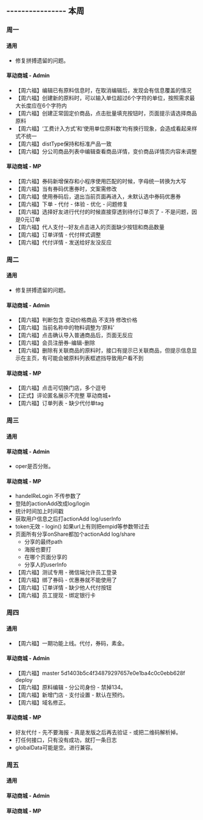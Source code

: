 ## ---------------- 本周

### 周一
#### 通用
* 修复拼搏遗留的问题。
#### 草动商城 - Admin
* 【周六福】编辑已有原料信息时，在取消编辑后，发现会有信息覆盖的情况
* 【周六福】创建新的原料时，可以输入单位超过6个字符的单位，按照需求最大长度应在6个字符内
* 【周六福】创建正常固定价商品，点击批量填充按钮时，页面提示请选择商品原料
* 【周六福】‘工费计入方式’和‘使用单位原料数’均有换行现象，会造成看起来样式不统一
* 【周六福】distType保持和标准产品一致
* 【周六福】分公司商品列表中编辑查看商品详情，变价商品详情页内容未调整
#### 草动商城 - MP
* 【周六福】券码新增保存和小程序使用匹配的时候，字母统一转换为大写
* 【周六福】当有券码优惠券时，文案需修改
* 【周六福】使用券码后，退出当前页面再进入，未默认选中券码优惠券
* 【周六福】下单 - 代付 - 体验 - 优化 - 问题修复
* 【周六福】选择好友进行代付的时候直接穿透到待付订单页了 - 不是问题，因是0元订单
* 【周六福】代人支付--好友点击进入的页面缺少按钮和商品数量
* 【周六福】订单详情 - 代付样式调整
* 【周六福】代付详情 - 发送给好友没反应

### 周二
#### 通用
* 修复拼搏遗留的问题。
#### 草动商城 - Admin
* 【周六福】判断包含 变动价格商品   不支持  修改价格
* 【周六福】当前名称中的物料调整为‘原料’
* 【周六福】点击确认导入普通商品后，页面无反应
* 【周六福】会员注册券-编辑-删除
* 【周六福】删除有关联商品的原料时，接口有提示已关联商品，但提示信息显示在主页，有可能会被原料列表框遮挡导致用户看不到
#### 草动商城 - MP
* 【周六福】点击可切换门店，多个逗号
* 【正式】评论匿名展示不完整  草动商城+
* 【周六福】订单列表 - 缺少代付单tag

### 周三
#### 通用
#### 草动商城 - Admin
* oper是否分账。
#### 草动商城 - MP
* handelReLogin 不传参数了
* 登陆的actionAdd改成log/login
* 统计时间加上时间戳
* 获取用户信息之后打actionAdd log/userInfo
* token无效 - login() 如果url上有则把empid等参数带过去
* 页面所有分享onShare都加个actionAdd log/share
  - 分享的最终path
  - 海报也要打
  - 在哪个页面分享的
  - 分享人的userInfo
* 【周六福】测试专用 - 微信端允许员工登录
* 【周六福】绑了券码 - 优惠券就不能使用了
* 【周六福】订单详情 - 缺少他人代付按钮
* 【周六福】员工提现 - 绑定银行卡

### 周四
#### 通用
* 【周六福】一期功能上线。代付，券码，素金。
#### 草动商城 - Admin
* 【周六福】master 5d1403b5c4f34879297657e0e1ba4c0c0ebb628f deploy
* 【周六福】原料编辑 - 分公司身份 - 禁掉134。
* 【周六福】新增门店 - 支付设置 - 默认在预约。
* 【周六福】域名修正。
#### 草动商城 - MP
* 好友代付 - 先不要海报 - 真是发版之后再去验证 - 或把二维码解析掉。
* 打任何接口，只有没有成功，就打一条日志
* globalData可能是空。进行兼容。

### 周五
#### 通用
#### 草动商城 - Admin
#### 草动商城 - MP
